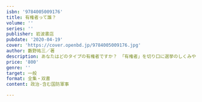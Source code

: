 ```yaml
---
isbn: '9784005009176'
title: 有権者って誰？
volume: ''
series: ''
publisher: 岩波書店
pubdate: '2020-04-19'
cover: 'https://cover.openbd.jp/9784005009176.jpg'
author: 藪野祐三／著
description: あなたはどのタイプの有権者ですか？ 「有権者」を切り口に選挙のしくみや意義をわかりやすく解説します。
price: '800'
genre: ''
target: 一般
format: 全集・双書
content: 政治-含む国防軍事

---
```


